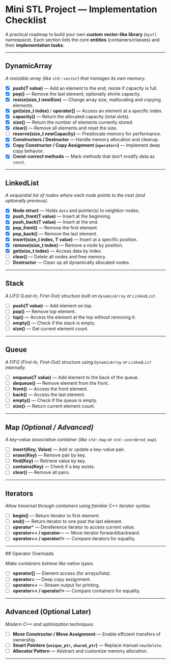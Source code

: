 
# Mini STL Project — Implementation Checklist

A practical roadmap to build your own **custom vector-like library** (`mystl` namespace).
Each section lists the core **entities** (containers/classes) and their **implementation tasks**.

---

## DynamicArray

*A resizable array (like `std::vector`) that manages its own memory.*

* [x] **push(T value)** — Add an element to the end; resize if capacity is full.
* [x] **pop()** — Remove the last element; optionally shrink capacity.
* [x] **resize(size_t newSize)** — Change array size, reallocating and copying elements.
* [x] **get(size_t index)** / **operator[]** — Access an element at a specific index.
* [x] **capacity()** — Return the allocated capacity (total slots).
* [x] **size()** — Return the number of elements currently stored.
* [x] **clear()** — Remove all elements and reset the size.
* [ ] **reserve(size_t newCapacity)** — Preallocate memory for performance.
* [x] **Constructors / Destructor** — Handle memory allocation and cleanup.
* [x] **Copy Constructor / Copy Assignment (`operator=`)** — Implement deep copy behavior.
* [x] **Const-correct methods** — Mark methods that don’t modify data as `const`.

---

## LinkedList

*A sequential list of nodes where each node points to the next (and optionally previous).*

* [x] **Node struct** — Holds `data` and pointer(s) to neighbor nodes.
* [x] **push_front(T value)** — Insert at the beginning.
* [x] **push_back(T value)** — Insert at the end.
* [x] **pop_front()** — Remove the first element.
* [x] **pop_back()** — Remove the last element.
* [x] **insert(size_t index, T value)** — Insert at a specific position.
* [x] **remove(size_t index)** — Remove a node by position.
* [x] **get(size_t index)** — Access data by index.
* [ ] **clear()** — Delete all nodes and free memory.
* [ ] **Destructor** — Clean up all dynamically allocated nodes.

---

## Stack

*A LIFO (Last-In, First-Out) structure built on `DynamicArray` or `LinkedList`.*

* [ ] **push(T value)** — Add element on top.
* [ ] **pop()** — Remove top element.
* [ ] **top()** — Access the element at the top without removing it.
* [ ] **empty()** — Check if the stack is empty.
* [ ] **size()** — Get current element count.

---

## Queue

*A FIFO (First-In, First-Out) structure using `DynamicArray` or `LinkedList` internally.*

* [ ] **enqueue(T value)** — Add element to the back of the queue.
* [ ] **dequeue()** — Remove element from the front.
* [ ] **front()** — Access the front element.
* [ ] **back()** — Access the last element.
* [ ] **empty()** — Check if the queue is empty.
* [ ] **size()** — Return current element count.

---

## Map *(Optional / Advanced)*

*A key–value associative container (like `std::map` or `std::unordered_map`).*

* [ ] **insert(Key, Value)** — Add or update a key–value pair.
* [ ] **erase(Key)** — Remove pair by key.
* [ ] **find(Key)** — Retrieve value by key.
* [ ] **contains(Key)** — Check if a key exists.
* [ ] **clear()** — Remove all pairs.

---

## Iterators

*Allow traversal through containers using familiar C++ iterator syntax.*

* [ ] **begin()** — Return iterator to first element.
* [ ] **end()** — Return iterator to one past the last element.
* [ ] **operator*** — Dereference iterator to access current value.
* [ ] **operator++ / operator--** — Move iterator forward/backward.
* [ ] **operator== / operator!=** — Compare iterators for equality.

---

##️ Operator Overloads

*Make containers behave like native types.*

* [ ] **operator[]** — Element access (for arrays/lists).
* [ ] **operator=** — Deep copy assignment.
* [ ] **operator<<** — Stream output for printing.
* [ ] **operator== / operator!=** — Compare containers for equality.

---

## Advanced (Optional Later)

*Modern C++ and optimization techniques.*

* [ ] **Move Constructor / Move Assignment** — Enable efficient transfers of ownership.
* [ ] **Smart Pointers (`unique_ptr`, `shared_ptr`)** — Replace manual `new`/`delete`.
* [ ] **Allocator Pattern** — Abstract and customize memory allocation.

---

